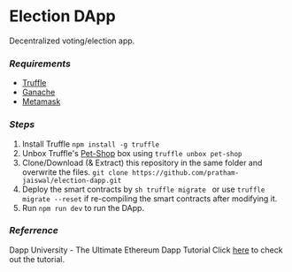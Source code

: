 # Election DApp
Decentralized voting/election app.

### _Requirements_
- [Truffle]
- [Ganache]
- [Metamask]

### _Steps_
1. Install Truffle
```npm install -g truffle```
2. Unbox Truffle's [Pet-Shop] box using 
```truffle unbox pet-shop ```
3. Clone/Download (& Extract) this repository in the same folder and overwrite the files.
```git clone https://github.com/pratham-jaiswal/election-dapp.git```
4. Deploy the smart contracts by ```sh truffle migrate ```
or use ```truffle migrate --reset``` if re-compiling the smart contracts after modifying it.
5. Run ```npm run dev``` to run the DApp.

### _Referrence_
Dapp University - The Ultimate Ethereum Dapp Tutorial
Click [here] to check out the tutorial.

[//]: #

   [Truffle]: <https://trufflesuite.com/>
   [Ganache]: <https://trufflesuite.com/ganache/>
   [Metamask]: <https://metamask.io/>
   [Pet-Shop]: <https://trufflesuite.com/boxes/pet-shop/>
   [here]: <https://www.dappuniversity.com/articles/the-ultimate-ethereum-dapp-tutorial>